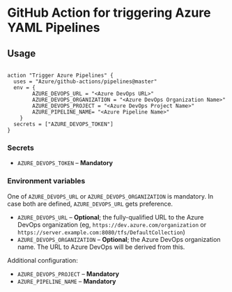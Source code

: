# GitHub Action for triggering Azure YAML Pipelines



## Usage

```

action "Trigger Azure Pipelines" {
  uses = "Azure/github-actions/pipelines@master"
  env = {
		AZURE_DEVOPS_URL = "<Azure DevOps URL>"
		AZURE_DEVOPS_ORGANIZATION = "<Azure DevOps Organization Name>"
		AZURE_DEVOPS_PROJECT = "<Azure DevOps Project Name>"
		AZURE_PIPELINE_NAME= "<Azure Pipeline Name>"
	}
  secrets = ["AZURE_DEVOPS_TOKEN"]
}

```


### Secrets

- `AZURE_DEVOPS_TOKEN` – **Mandatory** 


### Environment variables

One of `AZURE_DEVOPS_URL` or `AZURE_DEVOPS_ORGANIZATION` is mandatory.
In case both are defined, `AZURE_DEVOPS_URL` gets preference.

- `AZURE_DEVOPS_URL` – **Optional**; the fully-qualified URL to the Azure DevOps organization (eg, `https://dev.azure.com/organization` or `https://server.example.com:8080/tfs/DefaultCollection`)
- `AZURE_DEVOPS_ORGANIZATION` – **Optional**; the Azure DevOps organization name.  The URL to Azure DevOps will be derived from this.

Additional configuration:

- `AZURE_DEVOPS_PROJECT` – **Mandatory** 
- `AZURE_PIPELINE_NAME` – **Mandatory** 



